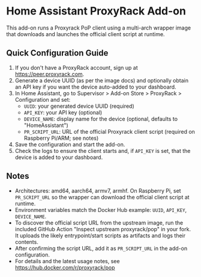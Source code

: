 # Home Assistant ProxyRack Add-on

This add-on runs a Proxyrack PoP client using a multi-arch wrapper image that downloads and launches the official client script at runtime.

## Quick Configuration Guide

1. If you don't have a ProxyRack account, sign up at https://peer.proxyrack.com.
2. Generate a device UUID (as per the image docs) and optionally obtain an API key if you want the device auto-added to your dashboard.
3. In Home Assistant, go to Supervisor > Add-on Store > ProxyRack > Configuration and set:
   - `UUID`: your generated device UUID (required)
   - `API_KEY`: your API key (optional)
   - `DEVICE_NAME`: display name for the device (optional, defaults to "HomeAssistant")
   - `PR_SCRIPT_URL`: URL of the official Proxyrack client script (required on Raspberry Pi/ARM; see notes)
4. Save the configuration and start the add-on.
5. Check the logs to ensure the client starts and, if `API_KEY` is set, that the device is added to your dashboard.

## Notes

- Architectures: amd64, aarch64, armv7, armhf. On Raspberry Pi, set `PR_SCRIPT_URL` so the wrapper can download the official client script at runtime.
- Environment variables match the Docker Hub example: `UUID`, `API_KEY`, `DEVICE_NAME`.
- To discover the official script URL from the upstream image, run the included GitHub Action "Inspect upstream proxyrack/pop" in your fork. It uploads the likely entrypoint/start scripts as artifacts and logs their contents.
- After confirming the script URL, add it as `PR_SCRIPT_URL` in the add-on configuration.
- For details and the latest usage notes, see https://hub.docker.com/r/proxyrack/pop
